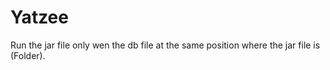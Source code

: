 # Yatzee
Run the jar file only wen the db file at the same position where the jar file is (Folder).
